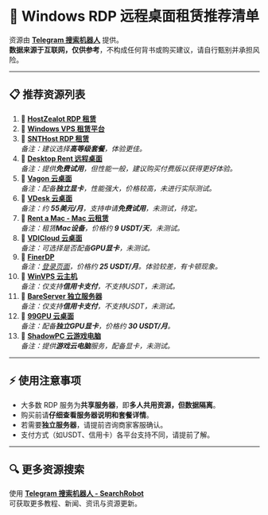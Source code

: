 # 🚀 Windows RDP 远程桌面租赁推荐清单

资源由 [**Telegram 搜索机器人**](https://qoot.cool/SearchRobot) 提供。  
**数据来源于互联网，仅供参考**，不构成任何背书或购买建议，请自行甄别并承担风险。

---

## 📋 推荐资源列表

1. 🔗 [**HostZealot RDP 租赁**](https://qoot.cool/rdp-hostzealot)
2. 🔗 [**Windows VPS 租赁平台**](https://qoot.cool/win-vps)
3. 🔗 [**SNTHost RDP 租赁**](https://qoot.cool/snthost)  
   _备注：建议选择**高等级套餐**，体验更佳。_
4. 🔗 [**Desktop Rent 远程桌面**](https://qoot.cool/desktop-rent)  
   _备注：提供**免费试用**，但性能一般，建议购买付费版以获得更好体验。_
5. 🔗 [**Vagon 云桌面**](https://qoot.cool/vagon)  
   _备注：配备**独立显卡**，性能强大，价格较高，未进行实际测试。_
6. 🔗 [**VDesk 云桌面**](https://qoot.cool/vdesk)  
   _备注：约 **55美元/月**，支持申请**免费试用**，未测试，待定。_
7. 🔗 [**Rent a Mac - Mac 云租赁**](https://qoot.cool/rentamac)  
   _备注：租赁**Mac设备**，价格约 **9 USDT/天**，未测试。_
8. 🔗 [**VDICloud 云桌面**](https://qoot.cool/vdicloud)  
   _备注：可选择是否配备**GPU显卡**，未测试。_
9. 🔗 [**FinerDP**](https://qoot.cool/finerdp)  
   _备注：[登录页面](https://qoot.cool/myfinerdp)，价格约 **25 USDT/月**。体验较差，有卡顿现象。_
10. 🔗 [**WinVPS 云主机**](https://qoot.cool/winvps)  
    _备注：仅支持**信用卡支付**，不支持USDT，未测试。_
11. 🔗 [**BareServer 独立服务器**](https://qoot.cool/bareserver)  
    _备注：仅支持**信用卡支付**，不支持USDT，未测试。_
12. 🔗 [**99GPU 云桌面**](https://qoot.cool/99gpu)  
    _备注：配备**独立GPU显卡**，价格约 **30 USDT/月**。_
13. 🔗 [**ShadowPC 云游戏电脑**](https://qoot.cool/shadowpc)  
    _备注：提供**游戏云电脑**服务，配备显卡，未测试。_

---

## ⚡ 使用注意事项

- 大多数 RDP 服务为**共享服务器**，即**多人共用资源，但数据隔离**。
- 购买前请**仔细查看服务器说明和套餐详情**。
- 若需要**独立服务器**，请提前咨询商家客服确认。
- 支付方式（如USDT、信用卡）各平台支持不同，请提前了解。

---

## 🔍 更多资源搜索

使用 [**Telegram 搜索机器人 - SearchRobot**](https://qoot.cool/SearchRobot)  
可获取更多教程、新闻、资讯与资源更新。
